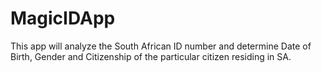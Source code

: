 # MagicIDApp
This app will analyze the South African ID number and determine Date of Birth, Gender and Citizenship of the particular citizen residing in SA.
